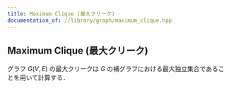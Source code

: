 ```yaml
---
title: Maximum Clique (最大クリーク)
documentation_of: //library/graph/maximum_clique.hpp
---
```

## Maximum Clique (最大クリーク)

グラフ $G(V,E)$ の最大クリークは $G$ の補グラフにおける最大独立集合であることを用いて計算する．
